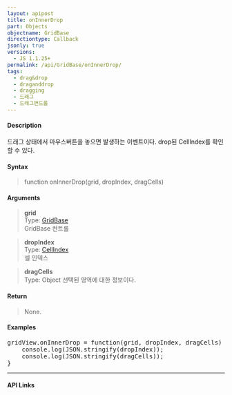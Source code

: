 ```yaml
---
layout: apipost
title: onInnerDrop
part: Objects
objectname: GridBase
directiontype: Callback
jsonly: true
versions:
  - JS 1.1.25+
permalink: /api/GridBase/onInnerDrop/
tags:
  - drag&drop
  - draganddrop
  - dragging
  - 드래그
  - 드래그앤드롭
---
```


#### Description

 드래그 상태에서 마우스버튼을 놓으면 발생하는 이벤트이다.  drop된 CellIndex를 확인할 수 있다.  

#### Syntax

> function onInnerDrop(grid, dropIndex, dragCells) 

#### Arguments  

> **grid**  
> Type: [GridBase](/api/GridBase/)   
> GridBase 컨트롤   

> **dropIndex**  
> Type: [CellIndex](/api/types/CellIndex/)   
> 셀 인덱스   

> **dragCells**  
> Type: Object
> 선택된 영역에 대한 정보이다.    

#### Return  

> None.     

#### Examples 

<pre class="prettyprint">
gridView.onInnerDrop = function(grid, dropIndex, dragCells) {
	console.log(JSON.stringify(dropIndex));
    console.log(JSON.stringify(dragCells)); 
}
</pre>

---

#### API Links
